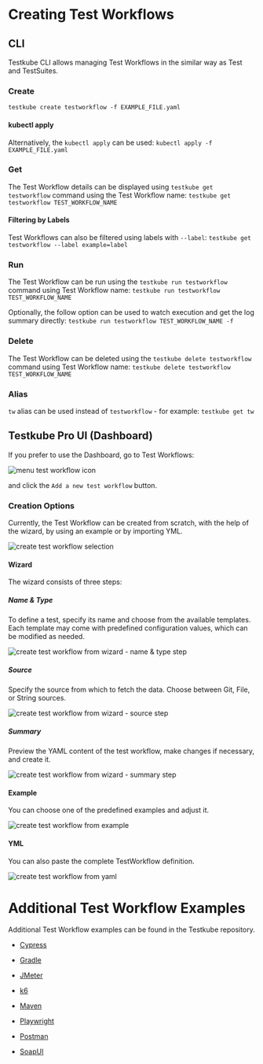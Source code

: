 # Creating Test Workflows

## CLI
Testkube CLI allows managing Test Workflows in the similar way as Test and TestSuites.

### Create
`testkube create testworkflow -f EXAMPLE_FILE.yaml`

#### kubectl apply
Alternatively, the `kubectl apply` can be used:
`kubectl apply -f EXAMPLE_FILE.yaml`

### Get
The Test Workflow details can be displayed using `testkube get testworkflow` command using the Test Workflow name:
`testkube get testworkflow TEST_WORKFLOW_NAME`

#### Filtering by Labels
Test Workflows can also be filtered using labels with `--label`:
`testkube get testworkflow --label example=label`

### Run
The Test Workflow can be run using the `testkube run testworkflow` command using Test Workflow name:
`testkube run testworkflow TEST_WORKFLOW_NAME`

Optionally, the follow option can be used to watch execution and get the log summary directly:
`testkube run testworkflow TEST_WORKFLOW_NAME -f`

### Delete
The Test Workflow can be deleted using the `testkube delete testworkflow` command using Test Workflow name:
`testkube delete testworkflow TEST_WORKFLOW_NAME`

### Alias
`tw` alias can be used instead of `testworkflow` - for example:
`testkube get tw`

## Testkube Pro UI (Dashboard)
If you prefer to use the Dashboard, go to Test Workflows:

![menu test workflow icon](../img/dashboard-menu-workflows.png)

and click the `Add a new test workflow` button.

### Creation Options
Currently, the Test Workflow can be created from scratch, with the help of the wizard, by using an example or by importing YML.

![create test workflow selection](../img/dashboard-create-workflow-selection.png)

#### Wizard
The wizard consists of three steps:

##### Name & Type
To define a test, specify its name and choose from the available templates. Each template may come with predefined configuration values, which can be modified as needed.

![create test workflow from wizard - name & type step](../img/dashboard-create-workflow-from-wizard-name-type-step.png)

##### Source
Specify the source from which to fetch the data. Choose between Git, File, or String sources.

![create test workflow from wizard - source step](../img/dashboard-create-workflow-from-wizard-source-step.png)

##### Summary

Preview the YAML content of the test workflow, make changes if necessary, and create it.

![create test workflow from wizard - summary step](../img/dashboard-create-workflow-from-wizard-summary-step.png)

#### Example
You can choose one of the predefined examples and adjust it.

![create test workflow from example](../img/dashboard-create-workflow-from-example.png)

#### YML
You can also paste the complete TestWorkflow definition.

![create test workflow from yaml](../img/dashboard-create-workflow-from-yaml.png)

# Additional Test Workflow Examples
Additional Test Workflow examples can be found in the Testkube repository.

- [Cypress](https://github.com/kubeshop/testkube/blob/develop/test/cypress/executor-tests/crd-workflow/smoke.yaml)

- [Gradle](https://github.com/kubeshop/testkube/blob/develop/test/gradle/executor-smoke/crd-workflow/smoke.yaml)

- [JMeter](https://github.com/kubeshop/testkube/blob/develop/test/jmeter/executor-tests/crd-workflow/smoke.yaml)

- [k6](https://github.com/kubeshop/testkube/blob/develop/test/k6/executor-tests/crd-workflow/smoke.yaml)

- [Maven](https://github.com/kubeshop/testkube/blob/develop/test/maven/executor-smoke/crd-workflow/smoke.yaml)

- [Playwright](https://github.com/kubeshop/testkube/blob/develop/test/playwright/executor-tests/crd-workflow/smoke.yaml)

- [Postman](https://github.com/kubeshop/testkube/blob/develop/test/postman/executor-tests/crd-workflow/smoke.yaml)

- [SoapUI](https://github.com/kubeshop/testkube/blob/develop/test/soapui/executor-smoke/crd-workflow/smoke.yaml)
